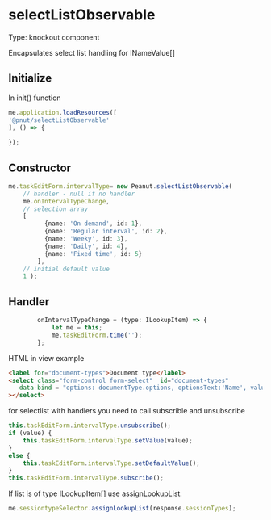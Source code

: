 # selectListObservable
Type: knockout component

Encapsulates select list handling for INameValue[]
## Initialize
In init() function
````typescript
me.application.loadResources([
'@pnut/selectListObservable'
], () => {
  
});
````
## Constructor
````typescript
me.taskEditForm.intervalType= new Peanut.selectListObservable(
    // handler - null if no handler
	me.onIntervalTypeChange,  
	// selection array
	[
          {name: 'On demand', id: 1},
          {name: 'Regular interval', id: 2},
          {name: 'Weeky', id: 3},
          {name: 'Daily', id: 4},
          {name: 'Fixed time', id: 5}
        ],
	// initial default value 
    1 );
````
## Handler
````typescript
        onIntervalTypeChange = (type: ILookupItem) => {
            let me = this;
            me.taskEditForm.time('');
        };
````

HTML in view example
```html
<label for="document-types">Document type</label>
<select class="form-control form-select"  id="document-types"
   data-bind = "options: documentType.options, optionsText:'Name', value:documentType.selected"
></select>
```

for selectlist with handlers you need to call subscrible and unsubscribe
````typescript
this.taskEditForm.intervalType.unsubscribe();
if (value) {
	this.taskEditForm.intervalType.setValue(value);
}
else {
	this.taskEditForm.intervalType.setDefaultValue();
}
this.taskEditForm.intervalType.subscribe();
````
If list is of type ILookupItem[] use assignLookupList:
```typescript
me.sessiontypeSelector.assignLookupList(response.sessionTypes);
```
